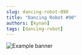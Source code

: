 ```yaml
---
slug: dancing-robot-090
title: "Dancing Robot #90"
authors: [kynan]
tags: [dancing-robot]
---
```


![Example banner](/img/stories/dancing-robot/090.png)
